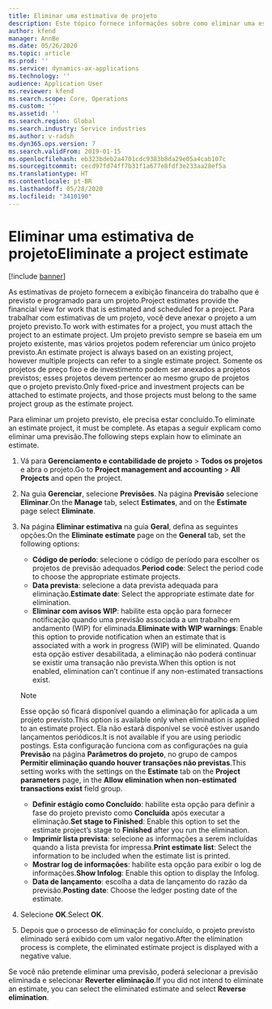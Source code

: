 ```yaml
---
title: Eliminar uma estimativa de projeto
description: Este tópico fornece informações sobre como eliminar uma estimativa de projeto após sua conclusão.
author: kfend
manager: AnnBe
ms.date: 05/26/2020
ms.topic: article
ms.prod: ''
ms.service: dynamics-ax-applications
ms.technology: ''
audience: Application User
ms.reviewer: kfend
ms.search.scope: Core, Operations
ms.custom: ''
ms.assetid: ''
ms.search.region: Global
ms.search.industry: Service industries
ms.author: v-radsh
ms.dyn365.ops.version: 7
ms.search.validFrom: 2019-01-15
ms.openlocfilehash: eb323bdeb2a4701cdc9383b8da29e05a4cab107c
ms.sourcegitcommit: cecd97fd74ff7b31f1a677e8fdf3e233aa28ef5a
ms.translationtype: HT
ms.contentlocale: pt-BR
ms.lasthandoff: 05/28/2020
ms.locfileid: "3410190"
---
```

# <a name="eliminate-a-project-estimate"></a><span data-ttu-id="59412-103">Eliminar uma estimativa de projeto</span><span class="sxs-lookup"><span data-stu-id="59412-103">Eliminate a project estimate</span></span>

[!include [banner](../includes/banner.md)]

<span data-ttu-id="59412-104">As estimativas de projeto fornecem a exibição financeira do trabalho que é previsto e programado para um projeto.</span><span class="sxs-lookup"><span data-stu-id="59412-104">Project estimates provide the financial view for work that is estimated and scheduled for a project.</span></span> <span data-ttu-id="59412-105">Para trabalhar com estimativas de um projeto, você deve anexar o projeto a um projeto previsto.</span><span class="sxs-lookup"><span data-stu-id="59412-105">To work with estimates for a project, you must attach the project to an estimate project.</span></span> <span data-ttu-id="59412-106">Um projeto previsto sempre se baseia em um projeto existente, mas vários projetos podem referenciar um único projeto previsto.</span><span class="sxs-lookup"><span data-stu-id="59412-106">An estimate project is always based on an existing project, however multiple projects can refer to a single estimate project.</span></span> <span data-ttu-id="59412-107">Somente os projetos de preço fixo e de investimento podem ser anexados a projetos previstos; esses projetos devem pertencer ao mesmo grupo de projetos que o projeto previsto.</span><span class="sxs-lookup"><span data-stu-id="59412-107">Only fixed-price and investment projects can be attached to estimate projects, and those projects must belong to the same project group as the estimate project.</span></span>

<span data-ttu-id="59412-108">Para eliminar um projeto previsto, ele precisa estar concluído.</span><span class="sxs-lookup"><span data-stu-id="59412-108">To eliminate an estimate project, it must be complete.</span></span> <span data-ttu-id="59412-109">As etapas a seguir explicam como eliminar uma previsão.</span><span class="sxs-lookup"><span data-stu-id="59412-109">The following steps explain how to eliminate an estimate.</span></span>

1. <span data-ttu-id="59412-110">Vá para **Gerenciamento e contabilidade de projeto** > **Todos os projetos** e abra o projeto.</span><span class="sxs-lookup"><span data-stu-id="59412-110">Go to **Project management and accounting** > **All Projects** and open the project.</span></span> 
2. <span data-ttu-id="59412-111">Na guia **Gerenciar**, selecione **Previsões**. Na página **Previsão** selecione **Eliminar**.</span><span class="sxs-lookup"><span data-stu-id="59412-111">On the **Manage** tab, select **Estimates**, and on the **Estimate** page select **Eliminate**.</span></span>
3. <span data-ttu-id="59412-112">Na página **Eliminar estimativa** na guia **Geral**, defina as seguintes opções:</span><span class="sxs-lookup"><span data-stu-id="59412-112">On the **Eliminate estimate** page on the **General** tab, set the following options:</span></span>

   - <span data-ttu-id="59412-113">**Código de período**: selecione o código de período para escolher os projetos de previsão adequados.</span><span class="sxs-lookup"><span data-stu-id="59412-113">**Period code**: Select the period code to choose the appropriate estimate projects.</span></span> 
   - <span data-ttu-id="59412-114">**Data prevista**: selecione a data prevista adequada para eliminação.</span><span class="sxs-lookup"><span data-stu-id="59412-114">**Estimate date**: Select the appropriate estimate date for elimination.</span></span>
   - <span data-ttu-id="59412-115">**Eliminar com avisos WIP**: habilite esta opção para fornecer notificação quando uma previsão associada a um trabalho em andamento (WIP) for eliminada.</span><span class="sxs-lookup"><span data-stu-id="59412-115">**Eliminate with WIP warnings**: Enable this option to provide notification when an estimate that is associated with a work in progress (WIP) will be eliminated.</span></span> <span data-ttu-id="59412-116">Quando esta opção estiver desabilitada, a eliminação não poderá continuar se existir uma transação não prevista.</span><span class="sxs-lookup"><span data-stu-id="59412-116">When this option is not enabled, elimination can’t continue if any non-estimated transactions exist.</span></span> 
   > [!NOTE]
   > <span data-ttu-id="59412-117">Esse opção só ficará disponível quando a eliminação for aplicada a um projeto previsto.</span><span class="sxs-lookup"><span data-stu-id="59412-117">This option is available only when elimination is applied to an estimate project.</span></span> <span data-ttu-id="59412-118">Ela não estará disponível se você estiver usando lançamentos periódicos.</span><span class="sxs-lookup"><span data-stu-id="59412-118">It is not available if you are using periodic postings.</span></span> <span data-ttu-id="59412-119">Esta configuração funciona com as configurações na guia **Previsão** na página **Parâmetros do projeto**, no grupo de campos **Permitir eliminação quando houver transações não previstas**.</span><span class="sxs-lookup"><span data-stu-id="59412-119">This setting works with the settings on the **Estimate** tab on the **Project parameters** page, in the **Allow elimination when non-estimated transactions exist** field group.</span></span>
   - <span data-ttu-id="59412-120">**Definir estágio como Concluído**: habilite esta opção para definir a fase do projeto previsto como **Concluída** após executar a eliminação.</span><span class="sxs-lookup"><span data-stu-id="59412-120">**Set stage to Finished**: Enable this option to set the estimate project’s stage to **Finished** after you run the elimination.</span></span>
   - <span data-ttu-id="59412-121">**Imprimir lista prevista**: selecione as informações a serem incluídas quando a lista prevista for impressa.</span><span class="sxs-lookup"><span data-stu-id="59412-121">**Print estimate list**: Select the information to be included when the estimate list is printed.</span></span>
   - <span data-ttu-id="59412-122">**Mostrar log de informações**: habilite esta opção para exibir o log de informações.</span><span class="sxs-lookup"><span data-stu-id="59412-122">**Show Infolog**: Enable this option to display the Infolog.</span></span>
   - <span data-ttu-id="59412-123">**Data de lançamento**: escolha a data de lançamento do razão da previsão.</span><span class="sxs-lookup"><span data-stu-id="59412-123">**Posting date**: Choose the ledger posting date of the estimate.</span></span>

4.  <span data-ttu-id="59412-124">Selecione **OK**.</span><span class="sxs-lookup"><span data-stu-id="59412-124">Select **OK**.</span></span>
5. <span data-ttu-id="59412-125">Depois que o processo de eliminação for concluído, o projeto previsto eliminado será exibido com um valor negativo.</span><span class="sxs-lookup"><span data-stu-id="59412-125">After the elimination process is complete, the eliminated estimate project is displayed with a negative value.</span></span> 

<span data-ttu-id="59412-126">Se você não pretende eliminar uma previsão, poderá selecionar a previsão eliminada e selecionar **Reverter eliminação**.</span><span class="sxs-lookup"><span data-stu-id="59412-126">If you did not intend to eliminate an estimate, you can select the eliminated estimate and select **Reverse elimination**.</span></span>   
